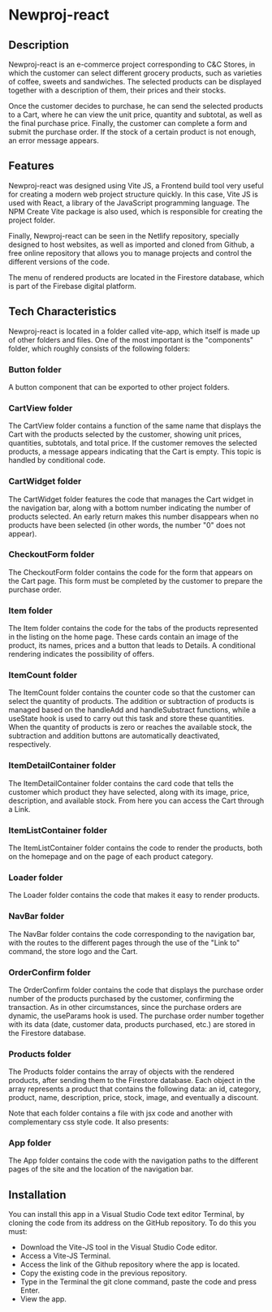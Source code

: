 # Newproj-react


## Description

Newproj-react is an e-commerce project corresponding to C&C Stores, in which the customer can select different grocery products, such as varieties of coffee, sweets and sandwiches. The selected products can be displayed together with a description of them, their prices and their stocks. 

Once the customer decides to purchase, he can send the selected products to a Cart, where he can view the unit price, quantity and subtotal, as well as the final purchase price. Finally, the customer can complete a form and submit the purchase order. If the stock of a certain product is not enough, an error message appears. 


## Features

Newproj-react was designed using Vite JS, a Frontend build tool very useful for creating a modern web project structure quickly. In this case, Vite JS is used with React, a library of the JavaScript programming language. The NPM Create Vite package is also used, which is responsible for creating the project folder.

Finally, Newproj-react can be seen in the Netlify repository, specially designed to host websites, as well as imported and cloned from Github, a free online repository that allows you to manage projects and control the different versions of the code. 

The menu of rendered products are located in the Firestore database, which is part of the Firebase digital platform.


## Tech Characteristics

Newproj-react is located in a folder called vite-app, which itself is made up of other folders and files. One of the most important is the "components" folder, which roughly consists of the following folders:

### Button folder

A button component that can be exported to other project folders.

### CartView folder

The CartView folder contains a function of the same name that displays the Cart with the products selected by the customer, showing unit prices, quantities, subtotals, and total price. If the customer removes the selected products, a message appears indicating that the Cart is empty. This topic is handled by conditional code.

### CartWidget folder

The CartWidget folder features the code that manages the Cart widget in the navigation bar, along with a bottom number indicating the number of products selected. An early return makes this number disappears when no products have been selected (in other words, the number "0" does not appear).

### CheckoutForm folder

The CheckoutForm folder contains the code for the form that appears on the Cart page. This form must be completed by the customer to prepare the purchase order.

### Item folder

The Item folder contains the code for the tabs of the products represented in the listing on the home page. These cards contain an image of the product, its names, prices and a button that leads to Details. A conditional rendering indicates the possibility of offers.

### ItemCount folder

The ItemCount folder contains the counter code so that the customer can select the quantity of products. The addition or subtraction of products is managed based on the handleAdd and handleSubstract functions, while a useState hook is used to carry out this task and store these quantities. When the quantity of products is zero or reaches the available stock, the subtraction and addition buttons are automatically deactivated, respectively.

### ItemDetailContainer folder

The ItemDetailContainer folder contains the card code that tells the customer which product they have selected, along with its image, price, description, and available stock. From here you can access the Cart through a Link.

### ItemListContainer folder

The ItemListContainer folder contains the code to render the products, both on the homepage and on the page of each product category.

### Loader folder

The Loader folder contains the code that makes it easy to render products.

### NavBar folder

The NavBar folder contains the code corresponding to the navigation bar, with the routes to the different pages through the use of the "Link to" command, the store logo and the Cart.

### OrderConfirm folder

The OrderConfirm folder contains the code that displays the purchase order number of the products purchased by the customer, confirming the transaction. As in other circumstances, since the purchase orders are dynamic, the useParams hook is used. The purchase order number together with its data (date, customer data, products purchased, etc.) are stored in the Firestore database.

### Products folder

The Products folder contains the array of objects with the rendered products, after sending them to the Firestore database. Each object in the array represents a product that contains the following data: an id, category, product, name, description, price, stock, image, and eventually a discount.

Note that each folder contains a file with jsx code and another with complementary css style code. It also presents:

### App folder

The App folder contains the code with the navigation paths to the different pages of the site and the location of the navigation bar.


## Installation

You can install this app in a Visual Studio Code text editor Terminal, by cloning the code from its address on the GitHub repository. To do this you must:
- Download the Vite-JS tool in the Visual Studio Code editor.
- Access a Vite-JS Terminal.
- Access the link of the Github repository where the app is located.
- Copy the existing code in the previous repository.
- Type in the Terminal the git clone command, paste the code and press Enter.
- View the app.